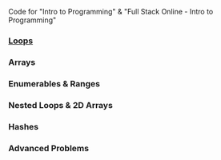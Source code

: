 Code for "Intro to Programming" & "Full Stack Online - Intro to Programming"

### [Loops](./1_Loops/)

### Arrays

### Enumerables & Ranges

### Nested Loops & 2D Arrays

### Hashes

### Advanced Problems
